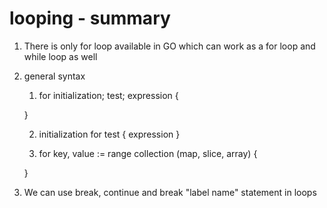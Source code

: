 # looping - summary

1. There is only for loop available in GO which can work as a for loop and while loop as well

2. general syntax
    1. for initialization; test; expression {

    }

    2. initialization
    for test {
        expression
    }

    3. for key, value := range collection (map, slice, array) {

    }
3. We can use break, continue and break "label name" statement in loops